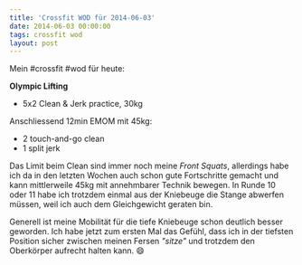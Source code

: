 ```yaml
---
title: 'Crossfit WOD für 2014-06-03'
date: 2014-06-03 00:00:00 
tags: crossfit wod
layout: post
---
```

Mein #crossfit #wod für heute:

**Olympic Lifting**

* 5x2 Clean & Jerk practice, 30kg

Anschliessend 12min EMOM mit 45kg:

* 2 touch-and-go clean
* 1 split jerk

Das Limit beim Clean sind immer noch meine *Front Squats*, allerdings habe ich da in den letzten Wochen auch schon gute Fortschritte gemacht und kann mittlerweile 45kg mit annehmbarer Technik bewegen. In Runde 10 oder 11 habe ich trotzdem einmal aus der Kniebeuge die Stange abwerfen müssen, weil ich auch dem Gleichgewicht geraten bin.

Generell ist meine Mobilität für die tiefe Kniebeuge schon deutlich besser geworden. Ich habe jetzt zum ersten Mal das Gefühl, dass ich in der tiefsten Position sicher zwischen meinen Fersen *"sitze"* und trotzdem den Oberkörper aufrecht halten kann. :smile:
